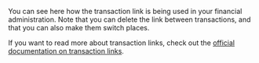 You can see here how the transaction link is being used in your financial administration. Note that you can delete the link between transactions, and that you can also make them switch places.

If you want to read more about transaction links, check out the [official documentation on transaction links](https://docs.firefly-iii.org/advanced-concepts/links).
